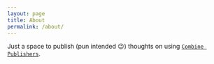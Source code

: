 ```yaml
---
layout: page
title: About
permalink: /about/
---
```


Just a space to publish (pun intended 😉) thoughts on using [`Combine Publishers`](https://developer.apple.com/documentation/combine/publishers).